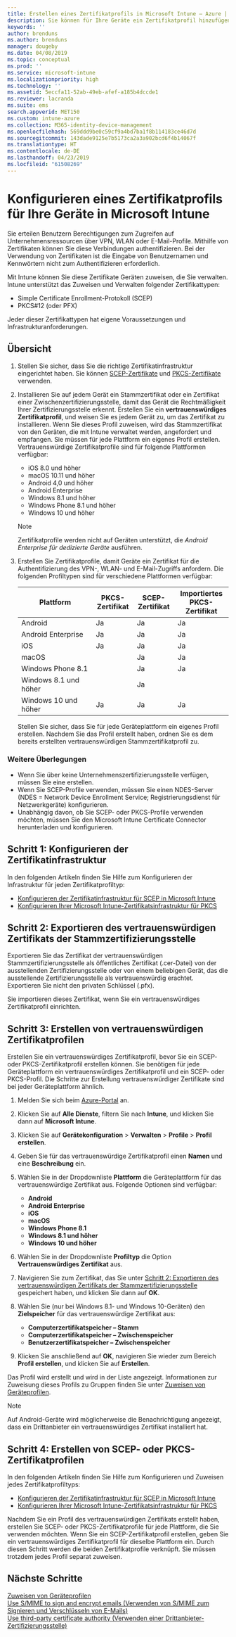 ```yaml
---
title: Erstellen eines Zertifikatprofils in Microsoft Intune – Azure | Microsoft-Dokumentation
description: Sie können für Ihre Geräte ein Zertifikatprofil hinzufügen oder erstellen, indem Sie eine SCEP- oder PKCS-Zertifikatumgebung konfigurieren, das öffentliche Zertifikat exportieren, das Profil im Azure-Portal erstellen und anschließend den Zertifikatprofilen in Microsoft Intune im Azure-Portal SCEP oder PKCS zuweisen
keywords: ''
author: brenduns
ms.author: brenduns
manager: dougeby
ms.date: 04/08/2019
ms.topic: conceptual
ms.prod: ''
ms.service: microsoft-intune
ms.localizationpriority: high
ms.technology: ''
ms.assetid: 5eccfa11-52ab-49eb-afef-a185b4dccde1
ms.reviewer: lacranda
ms.suite: ems
search.appverid: MET150
ms.custom: intune-azure
ms.collection: M365-identity-device-management
ms.openlocfilehash: 569ddd9be0c59cf9a4bd7ba1f8b114183ce46d7d
ms.sourcegitcommit: 143dade9125e7b5173ca2a3a902bcd6f4b14067f
ms.translationtype: HT
ms.contentlocale: de-DE
ms.lasthandoff: 04/23/2019
ms.locfileid: "61508269"
---
```

# <a name="configure-a-certificate-profile-for-your-devices-in-microsoft-intune"></a>Konfigurieren eines Zertifikatprofils für Ihre Geräte in Microsoft Intune

Sie erteilen Benutzern Berechtigungen zum Zugreifen auf Unternehmensressourcen über VPN, WLAN oder E-Mail-Profile. Mithilfe von Zertifikaten können Sie diese Verbindungen authentifizieren. Bei der Verwendung von Zertifikaten ist die Eingabe von Benutzernamen und Kennwörtern nicht zum Authentifizieren erforderlich.

Mit Intune können Sie diese Zertifikate Geräten zuweisen, die Sie verwalten. Intune unterstützt das Zuweisen und Verwalten folgender Zertifikattypen:

- Simple Certificate Enrollment-Protokoll (SCEP)
- PKCS#12 (oder PFX)

Jeder dieser Zertifikattypen hat eigene Voraussetzungen und Infrastrukturanforderungen.


## <a name="overview"></a>Übersicht

1. Stellen Sie sicher, dass Sie die richtige Zertifikatinfrastruktur eingerichtet haben. Sie können [SCEP-Zertifikate](certificates-scep-configure.md) und [PKCS-Zertifikate](certficates-pfx-configure.md) verwenden.

2. Installieren Sie auf jedem Gerät ein Stammzertifikat oder ein Zertifikat einer Zwischenzertifizierungsstelle, damit das Gerät die Rechtmäßigkeit Ihrer Zertifizierungsstelle erkennt. Erstellen Sie ein **vertrauenswürdiges Zertifikatprofil**, und weisen Sie es jedem Gerät zu, um das Zertifikat zu installieren. Wenn Sie dieses Profil zuweisen, wird das Stammzertifikat von den Geräten, die mit Intune verwaltet werden, angefordert und empfangen. Sie müssen für jede Plattform ein eigenes Profil erstellen. Vertrauenswürdige Zertifikatprofile sind für folgende Plattformen verfügbar:

    - iOS 8.0 und höher
    - macOS 10.11 und höher
    - Android 4,0 und höher
    - Android Enterprise  
    - Windows 8.1 und höher
    - Windows Phone 8.1 und höher
    - Windows 10 und höher

    > [!NOTE]  
    > Zertifikatprofile werden nicht auf Geräten unterstützt, die *Android Enterprise für dedizierte Geräte* ausführen.

3. Erstellen Sie Zertifikatprofile, damit Geräte ein Zertifikat für die Authentifizierung des VPN-, WLAN- und E-Mail-Zugriffs anfordern. Die folgenden Profiltypen sind für verschiedene Plattformen verfügbar:  

   | Plattform     |PKCS-Zertifikat|SCEP-Zertifikat| Importiertes PKCS-Zertifikat | 
   |--------------|----------------|----------------|-------------------|
   | Android                | Ja    | Ja    | Ja    |
   | Android Enterprise     | Ja    | Ja    | Ja    |
   | iOS                    | Ja    | Ja    | Ja    |
   | macOS                  |        | Ja    | Ja    |
   | Windows Phone 8.1      |        | Ja    | Ja    |
   | Windows 8.1 und höher  |        | Ja    |        |
   | Windows 10 und höher   | Ja    | Ja    | Ja    |

   Stellen Sie sicher, dass Sie für jede Geräteplattform ein eigenes Profil erstellen. Nachdem Sie das Profil erstellt haben, ordnen Sie es dem bereits erstellten vertrauenswürdigen Stammzertifikatprofil zu.

### <a name="further-considerations"></a>Weitere Überlegungen

- Wenn Sie über keine Unternehmenszertifizierungsstelle verfügen, müssen Sie eine erstellen.
- Wenn Sie SCEP-Profile verwenden, müssen Sie einen NDES-Server (NDES = Network Device Enrollment Service; Registrierungsdienst für Netzwerkgeräte) konfigurieren.
- Unabhängig davon, ob Sie SCEP- oder PKCS-Profile verwenden möchten, müssen Sie den Microsoft Intune Certificate Connector herunterladen und konfigurieren.


## <a name="step-1-configure-your-certificate-infrastructure"></a>Schritt 1: Konfigurieren der Zertifikatinfrastruktur

In den folgenden Artikeln finden Sie Hilfe zum Konfigurieren der Infrastruktur für jeden Zertifikatprofiltyp:

- [Konfigurieren der Zertifikatinfrastruktur für SCEP in Microsoft Intune](certificates-scep-configure.md)
- [Konfigurieren Ihrer Microsoft Intune-Zertifikatsinfrastruktur für PKCS](certficates-pfx-configure.md)


## <a name="step-2-export-your-trusted-root-ca-certificate"></a>Schritt 2: Exportieren des vertrauenswürdigen Zertifikats der Stammzertifizierungsstelle

Exportieren Sie das Zertifikat der vertrauenswürdigen Stammzertifizierungsstelle als öffentliches Zertifikat (.cer-Datei) von der ausstellenden Zertifizierungsstelle oder von einem beliebigen Gerät, das die ausstellende Zertifizierungsstelle als vertrauenswürdig erachtet. Exportieren Sie nicht den privaten Schlüssel (.pfx).

Sie importieren dieses Zertifikat, wenn Sie ein vertrauenswürdiges Zertifikatprofil einrichten.

## <a name="step-3-create-trusted-certificate-profiles"></a>Schritt 3: Erstellen von vertrauenswürdigen Zertifikatprofilen
Erstellen Sie ein vertrauenswürdiges Zertifikatprofil, bevor Sie ein SCEP- oder PKCS-Zertifikatprofil erstellen können. Sie benötigen für jede Geräteplattform ein vertrauenswürdiges Zertifikatprofil und ein SCEP- oder PKCS-Profil. Die Schritte zur Erstellung vertrauenswürdiger Zertifikate sind bei jeder Geräteplattform ähnlich.

1. Melden Sie sich beim [Azure-Portal](https://portal.azure.com) an.
2. Klicken Sie auf **Alle Dienste**, filtern Sie nach **Intune**, und klicken Sie dann auf **Microsoft Intune**.
3. Klicken Sie auf **Gerätekonfiguration** > **Verwalten** > **Profile** > **Profil erstellen**.
4. Geben Sie für das vertrauenswürdige Zertifikatprofil einen **Namen** und eine **Beschreibung** ein.
5. Wählen Sie in der Dropdownliste **Plattform** die Geräteplattform für das vertrauenswürdige Zertifikat aus. Folgende Optionen sind verfügbar:

    - **Android**
    - **Android Enterprise**
    - **iOS**
    - **macOS**
    - **Windows Phone 8.1**
    - **Windows 8.1 und höher**
    - **Windows 10 und höher**

6. Wählen Sie in der Dropdownliste **Profiltyp** die Option **Vertrauenswürdiges Zertifikat** aus.
7. Navigieren Sie zum Zertifikat, das Sie unter [Schritt 2: Exportieren des vertrauenswürdigen Zertifikats der Stammzertifizierungsstelle](#step-2-export-your-trusted-root-ca-certificate) gespeichert haben, und klicken Sie dann auf **OK**.
8. Wählen Sie (nur bei Windows 8.1- und Windows 10-Geräten) den **Zielspeicher** für das vertrauenswürdige Zertifikat aus:

    - **Computerzertifikatspeicher – Stamm**
    - **Computerzertifikatspeicher – Zwischenspeicher**
    - **Benutzerzertifikatspeicher – Zwischenspeicher**

9. Klicken Sie anschließend auf **OK**, navigieren Sie wieder zum Bereich **Profil erstellen**, und klicken Sie auf **Erstellen**.

Das Profil wird erstellt und wird in der Liste angezeigt. Informationen zur Zuweisung dieses Profils zu Gruppen finden Sie unter [Zuweisen von Geräteprofilen](device-profile-assign.md).

   >[!NOTE]
   > Auf Android-Geräte wird möglicherweise die Benachrichtigung angezeigt, dass ein Drittanbieter ein vertrauenswürdiges Zertifikat installiert hat.

## <a name="step-4-create-scep-or-pkcs-certificate-profiles"></a>Schritt 4: Erstellen von SCEP- oder PKCS-Zertifikatprofilen

In den folgenden Artikeln finden Sie Hilfe zum Konfigurieren und Zuweisen jedes Zertifikatprofiltyps:

- [Konfigurieren der Zertifikatinfrastruktur für SCEP in Microsoft Intune](certificates-scep-configure.md)
- [Konfigurieren Ihrer Microsoft Intune-Zertifikatsinfrastruktur für PKCS](certficates-pfx-configure.md)

Nachdem Sie ein Profil des vertrauenswürdigen Zertifikats erstellt haben, erstellen Sie SCEP- oder PKCS-Zertifikatprofile für jede Plattform, die Sie verwenden möchten. Wenn Sie ein SCEP-Zertifikatprofil erstellen, geben Sie ein vertrauenswürdiges Zertifikatprofil für dieselbe Plattform ein. Durch diesen Schritt werden die beiden Zertifikatprofile verknüpft. Sie müssen trotzdem jedes Profil separat zuweisen.

## <a name="next-steps"></a>Nächste Schritte
[Zuweisen von Geräteprofilen](device-profile-assign.md)  
[Use S/MIME to sign and encrypt emails (Verwenden von S/MIME zum Signieren und Verschlüsseln von E-Mails)](certificates-s-mime-encryption-sign.md)  
[Use third-party certificate authority (Verwenden einer Drittanbieter-Zertifizierungsstelle)](certificate-authority-add-scep-overview.md)
